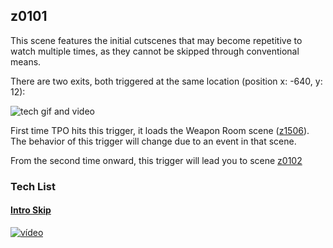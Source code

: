 ## z0101

This scene features the initial cutscenes that may become repetitive to watch multiple times, as they cannot be skipped through conventional means.

There are two exits, both triggered at the same location (position x: -640, y: 12):

![tech gif and video](../../../assets/z0101_0102.png)

First time TPO hits this trigger, it loads the Weapon Room scene ([z1506](../z15/z1516.md)). The behavior of this trigger will change due to an event in that scene.

From the second time onward, this trigger will lead you to scene [z0102](z0102.md)

### Tech List

#### [Intro Skip](../../technique/glitched/alt_tab.md#intro-skip)

[![vídeo](assets/../../../../assets/intro_skip.gif)](https://youtu.be/pzZi4zQXI0Y?si=cHPj3C7D2LtwAB9o&t=4)
